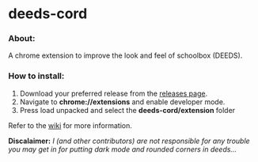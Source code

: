 # deeds-cord
### About:
A chrome extension to improve the look and feel of schoolbox (DEEDS).

### How to install:
1) Download your preferred release from the [releases page](https://github.com/cgsdiscord/deeds-cord/releases).
2) Navigate to __chrome://extensions__ and enable developer mode.
3) Press load unpacked and select the __deeds-cord/extension__ folder

Refer to the [wiki](https://github.com/cgsdiscord/deeds-cord/wiki) for more information.


**Discalaimer:** *I (and other contributors) are not responsible for any trouble you may get in for putting dark mode and rounded corners in deeds...*
